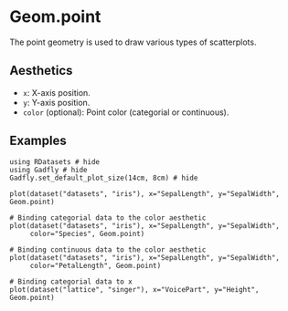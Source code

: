 # Geom.point

The point geometry is used to draw various types of scatterplots.

## Aesthetics

  * `x`: X-axis position.
  * `y`: Y-axis position.
  * `color` (optional): Point color (categorial or continuous).

## Examples

```@example 1
using RDatasets # hide
using Gadfly # hide
Gadfly.set_default_plot_size(14cm, 8cm) # hide
```

```@example 1
plot(dataset("datasets", "iris"), x="SepalLength", y="SepalWidth", Geom.point)
```

```@example 1
# Binding categorial data to the color aesthetic
plot(dataset("datasets", "iris"), x="SepalLength", y="SepalWidth",
     color="Species", Geom.point)
```

```@example 1
# Binding continuous data to the color aesthetic
plot(dataset("datasets", "iris"), x="SepalLength", y="SepalWidth",
     color="PetalLength", Geom.point)
```

```@example 1
# Binding categorial data to x
plot(dataset("lattice", "singer"), x="VoicePart", y="Height", Geom.point)
```

<!-- TODO: shape aesthetic -->

<!-- TODO: size aesthetic -->
